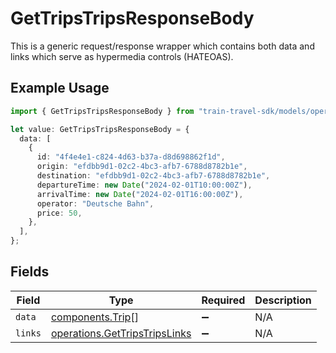 # GetTripsTripsResponseBody

This is a generic request/response wrapper which contains both data and links which serve as hypermedia controls (HATEOAS).

## Example Usage

```typescript
import { GetTripsTripsResponseBody } from "train-travel-sdk/models/operations";

let value: GetTripsTripsResponseBody = {
  data: [
    {
      id: "4f4e4e1-c824-4d63-b37a-d8d698862f1d",
      origin: "efdbb9d1-02c2-4bc3-afb7-6788d8782b1e",
      destination: "efdbb9d1-02c2-4bc3-afb7-6788d8782b1e",
      departureTime: new Date("2024-02-01T10:00:00Z"),
      arrivalTime: new Date("2024-02-01T16:00:00Z"),
      operator: "Deutsche Bahn",
      price: 50,
    },
  ],
};
```

## Fields

| Field                                                                          | Type                                                                           | Required                                                                       | Description                                                                    |
| ------------------------------------------------------------------------------ | ------------------------------------------------------------------------------ | ------------------------------------------------------------------------------ | ------------------------------------------------------------------------------ |
| `data`                                                                         | [components.Trip](../../models/components/trip.md)[]                           | :heavy_minus_sign:                                                             | N/A                                                                            |
| `links`                                                                        | [operations.GetTripsTripsLinks](../../models/operations/gettripstripslinks.md) | :heavy_minus_sign:                                                             | N/A                                                                            |